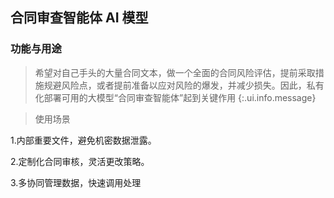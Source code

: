 
## 合同审查智能体 AI 模型

### 功能与用途

> 希望对自己手头的大量合同文本，做一个全面的合同风险评估，提前采取措施规避风险点，或者提前准备以应对风险的爆发，并减少损失。因此，私有化部署可用的大模型“合同审查智能体”起到关键作用
{:.ui.info.message}

> 使用场景

1.内部重要文件，避免机密数据泄露。

2.定制化合同审核，灵活更改策略。

3.多协同管理数据，快速调用处理
